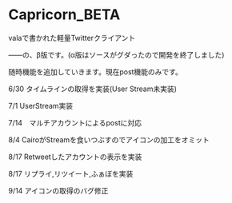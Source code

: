 Capricorn_BETA
==============
valaで書かれた軽量Twitterクライアント

――の、β版です。(α版はソースがグダったので開発を終了しました)


随時機能を追加していきます。現在post機能のみです。


6/30  タイムラインの取得を実装(User Stream未実装)

7/1   UserStream実装

7/14　マルチアカウントによるpostに対応

8/4   CairoがStreamを食いつぶすのでアイコンの加工をオミット

8/17  Retweetしたアカウントの表示を実装

8/17  リプライ,リツイート,ふぁぼを実装

9/14  アイコンの取得のバグ修正
